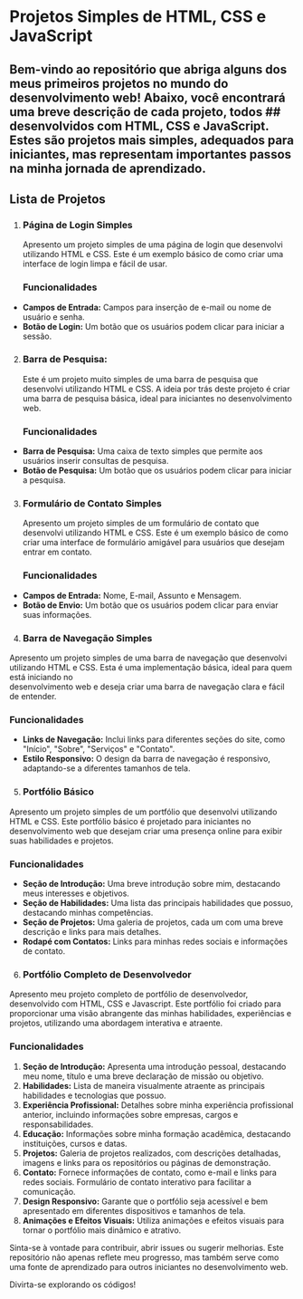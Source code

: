 
# Projetos Simples de HTML, CSS e JavaScript
## Bem-vindo ao repositório que abriga alguns dos meus primeiros projetos no mundo do desenvolvimento web! Abaixo, você encontrará uma breve descrição de cada projeto, todos ## desenvolvidos com HTML, CSS e JavaScript. Estes são projetos mais simples, adequados para iniciantes, mas representam importantes passos na minha jornada de aprendizado.

## Lista de Projetos
1. ### Página de Login Simples
   Apresento um projeto simples de uma página de login que desenvolvi utilizando HTML e CSS. Este é um exemplo básico de como criar uma interface de login limpa e fácil de usar.

   ### Funcionalidades
- **Campos de Entrada:** Campos para inserção de e-mail ou nome de usuário e senha.
- **Botão de Login:** Um botão que os usuários podem clicar para iniciar a sessão.

2. ### Barra de Pesquisa:
   Este é um projeto muito simples de uma barra de pesquisa que desenvolvi utilizando HTML e CSS. A ideia por trás deste projeto é criar uma barra de pesquisa básica, ideal 
   para iniciantes no desenvolvimento web.
   
   ### Funcionalidades
- **Barra de Pesquisa:** Uma caixa de texto simples que permite aos usuários inserir consultas de pesquisa.
- **Botão de Pesquisa:** Um botão que os usuários podem clicar para iniciar a pesquisa.
  
3. ### Formulário de Contato Simples
   Apresento um projeto simples de um formulário de contato que desenvolvi utilizando HTML e CSS. Este é um exemplo básico de como criar uma interface de formulário amigável 
   para usuários que desejam entrar em contato.
   
   ### Funcionalidades
- **Campos de Entrada:** Nome, E-mail, Assunto e Mensagem.
- **Botão de Envio:** Um botão que os usuários podem clicar para enviar suas informações.
  
4. ### Barra de Navegação Simples
  Apresento um projeto simples de uma barra de navegação que desenvolvi utilizando HTML e CSS. Esta é uma implementação básica, ideal para quem está iniciando no         
  desenvolvimento web e deseja criar uma barra de navegação clara e fácil de entender.

   ### Funcionalidades
 - **Links de Navegação:** Inclui links para diferentes seções do site, como "Início", "Sobre", "Serviços" e "Contato".
 - **Estilo Responsivo:** O design da barra de navegação é responsivo, adaptando-se a diferentes tamanhos de tela.
   
5. ### Portfólio Básico

Apresento um projeto simples de um portfólio que desenvolvi utilizando HTML e CSS. Este portfólio básico é projetado para iniciantes no desenvolvimento web que desejam criar uma presença online para exibir suas habilidades e projetos.

  ### Funcionalidades
- **Seção de Introdução:** Uma breve introdução sobre mim, destacando meus interesses e objetivos.
- **Seção de Habilidades:** Uma lista das principais habilidades que possuo, destacando minhas competências.
- **Seção de Projetos:** Uma galeria de projetos, cada um com uma breve descrição e links para mais detalhes.
- **Rodapé com Contatos:** Links para minhas redes sociais e informações de contato.
  
6. ### Portfólio Completo de Desenvolvedor
  Apresento meu projeto completo de portfólio de desenvolvedor, desenvolvido com HTML, CSS e Javascript. Este portfólio foi criado para proporcionar uma visão abrangente das 
  minhas habilidades, experiências e projetos, utilizando uma abordagem interativa e atraente.

   ### Funcionalidades
1. **Seção de Introdução:**
Apresenta uma introdução pessoal, destacando meu nome, título e uma breve declaração de missão ou objetivo.
2. **Habilidades:**
Lista de maneira visualmente atraente as principais habilidades e tecnologias que possuo.
3. **Experiência Profissional:**
Detalhes sobre minha experiência profissional anterior, incluindo informações sobre empresas, cargos e responsabilidades.
4. **Educação:**
Informações sobre minha formação acadêmica, destacando instituições, cursos e datas.
5. **Projetos:**
Galeria de projetos realizados, com descrições detalhadas, imagens e links para os repositórios ou páginas de demonstração.
6. **Contato:**
Fornece informações de contato, como e-mail e links para redes sociais.
Formulário de contato interativo para facilitar a comunicação.
7. **Design Responsivo:**
Garante que o portfólio seja acessível e bem apresentado em diferentes dispositivos e tamanhos de tela.
8. **Animações e Efeitos Visuais:**
Utiliza animações e efeitos visuais para tornar o portfólio mais dinâmico e atrativo.
   

Sinta-se à vontade para contribuir, abrir issues ou sugerir melhorias. Este repositório não apenas reflete meu progresso, mas também serve como uma fonte de aprendizado para outros iniciantes no desenvolvimento web.

Divirta-se explorando os códigos!

## <Ramon/>
